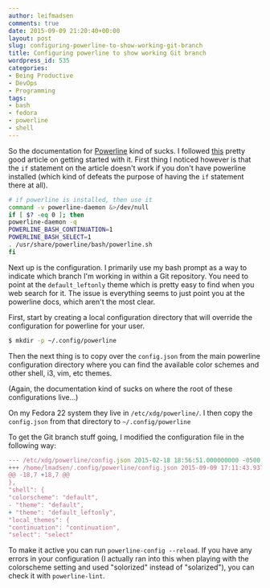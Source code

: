 ```yaml
---
author: leifmadsen
comments: true
date: 2015-09-09 21:20:40+00:00
layout: post
slug: configuring-powerline-to-show-working-git-branch
title: Configuring powerline to show working Git branch
wordpress_id: 535
categories:
- Being Productive
- DevOps
- Programming
tags:
- bash
- fedora
- powerline
- shell
---
```


So the documentation for
[Powerline](http://powerline.readthedocs.org/en/latest/index.html) kind of
sucks. I followed
[this](http://fedoramagazine.org/add-power-terminal-powerline) pretty good
article on getting started with it. First thing I noticed however is that the
`if` statement on the article doesn't work if you don't have powerline
installed (which kind of defeats the purpose of having the `if` statement there
at all).
<!--more-->

```bash
# if powerline is installed, then use it
command -v powerline-daemon &>/dev/null
if [ $? -eq 0 ]; then
powerline-daemon -q
POWERLINE_BASH_CONTINUATION=1
POWERLINE_BASH_SELECT=1
. /usr/share/powerline/bash/powerline.sh
fi
```

Next up is the configuration. I primarily use my bash prompt as a way to
indicate which branch I'm working in within a Git repository. You need to point
at the `default_leftonly` theme which is pretty easy to find when you web
search for it. The issue is everything seems to just point you at the powerline
docs, which aren't the most clear.

First, start by creating a local configuration directory that will override the
configuration for powerline for your user.

```bash
$ mkdir -p ~/.config/powerline
```

Then the next thing is to copy over the `config.json` from the main powerline
configuration directory where you can find the available color schemes and
other shell, i3, vim, etc themes.

(Again, the documentation kind of sucks on where the root of these
configurations live...)

On my Fedora 22 system they live in `/etc/xdg/powerline/`. I then copy the
`config.json` from that directory to `~/.config/powerline`

To get the Git branch stuff going, I modified the configuration file in the
following way:

```javascript
--- /etc/xdg/powerline/config.json 2015-02-18 18:56:51.000000000 -0500
+++ /home/lmadsen/.config/powerline/config.json 2015-09-09 17:11:43.937522571 -0400
@@ -18,7 +18,7 @@
},
"shell": {
"colorscheme": "default",
- "theme": "default",
+ "theme": "default_leftonly",
"local_themes": {
"continuation": "continuation",
"select": "select"
```

To make it active you can run `powerline-config --reload`. If you have any
errors in your configuration (I actually ran into this when playing with the
colorscheme setting and used "solorized" instead of "solarized"), you can check
it with `powerline-lint`.

